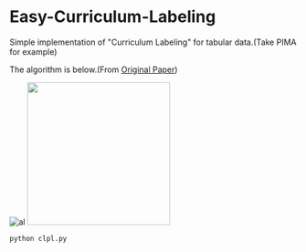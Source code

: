 # Easy-Curriculum-Labeling
Simple implementation of "Curriculum Labeling" for tabular data.(Take PIMA for example)

The algorithm is below.(From [Original Paper](https://arxiv.org/abs/2001.06001))

![al](https://github.com/ZachySun/Easy-Curriculum-Labeling/blob/main/imgs/al.PNG)
<img src="https://github.com/ZachySun/Easy-Curriculum-Labeling/blob/main/imgs/al.PNG" width="250">

```
python clpl.py
```

